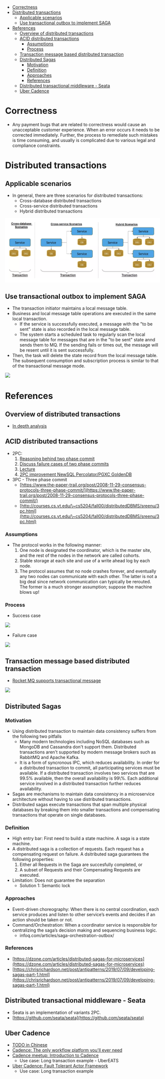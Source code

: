- [Correctness](#correctness)
- [Distributed transactions](#distributed-transactions)
  - [Applicable scenarios](#applicable-scenarios)
  - [Use transactional outbox to implement SAGA](#use-transactional-outbox-to-implement-saga)
- [References](#references)
  - [Overview of distributed transactions](#overview-of-distributed-transactions)
  - [ACID distributed transactions](#acid-distributed-transactions)
    - [Assumptions](#assumptions)
    - [Process](#process)
  - [Transaction message based distributed transaction](#transaction-message-based-distributed-transaction)
  - [Distributed Sagas](#distributed-sagas)
    - [Motivation](#motivation)
    - [Definition](#definition)
    - [Approaches](#approaches)
    - [References](#references-1)
  - [Distributed transactional middleware - Seata](#distributed-transactional-middleware---seata)
  - [Uber Cadence](#uber-cadence)


# Correctness
* Any payment bugs that are related to correctness would cause an unacceptable customer experience. When an error occurs it needs to be corrected immediately. Further, the process to remediate such mistakes is time consuming, and usually is complicated due to various legal and compliance constraints.

# Distributed transactions
## Applicable scenarios
* In general, there are three scenarios for distributed transactions:
  * Cross-database distributed transactions
  * Cross-service distributed transactions
  * Hybrid distributed transactions

![](../.gitbook/assets/distributedTransaction_scenarios.png)

## Use transactional outbox to implement SAGA

* The transaction initiator maintains a local message table.
* Business and local message table operations are executed in the same local transaction.
  * If the service is successfully executed, a message with the "to be sent" state is also recorded in the local message table.
  * The system starts a scheduled task to regularly scan the local message table for messages that are in the "to be sent" state annd sends them to MQ. If the sending fails or times out, the message will be resent until it is sent successfully.
* Then, the task will delete the state record from the local message table. The subsequent consumption and subscription process is similar to that of the transactional message mode.

![](../.gitbook/assets/microsvcs\_DistributedTransactions\_localMessageTable.png)



# References
## Overview of distributed transactions
* [In depth analysis](https://www.alibabacloud.com/blog/an-in-depth-analysis-of-distributed-transaction-solutions\_597232)

## ACID distributed transactions
* 2PC:
  1. [Reasoning behind two phase commit](https://github.com/DreamOfTheRedChamber/system-design-interviews/tree/b195bcc302b505e825a1fbccd26956fa29231553/files/princeton-2phasecommit.pdf)
  2. [Discuss failure cases of two phase commits](https://www.the-paper-trail.org/post/2008-11-27-consensus-protocols-two-phase-commit/)
  3. [Lecture](https://slideplayer.com/slide/4626345/)
  4. [2PC improvement NewSQL Percolator/PGXC GoldenDB](https://time.geekbang.org/column/article/278949)
* 3PC - Three phase commit
  * [https://www.the-paper-trail.org/post/2008-11-29-consensus-protocols-three-phase-commit/](https://www.the-paper-trail.org/post/2008-11-29-consensus-protocols-three-phase-commit/)
  * [http://courses.cs.vt.edu/\~cs5204/fall00/distributedDBMS/sreenu/3pc.html](http://courses.cs.vt.edu/\~cs5204/fall00/distributedDBMS/sreenu/3pc.html)

### Assumptions

* The protocol works in the following manner:
  1. One node is designated the coordinator, which is the master site, and the rest of the nodes in the network are called cohorts.
  2. Stable storage at each site and use of a write ahead log by each node.
  3. The protocol assumes that no node crashes forever, and eventually any two nodes can communicate with each other. The latter is not a big deal since network communication can typically be rerouted. The former is a much stronger assumption; suppose the machine blows up!

### Process
* Success case

![](../.gitbook/assets/microsvcs\_distributedtransactions\_2pc\_success.png)

* Failure case

![](../.gitbook/assets/microsvcs\_distributedtransactions\_2pc\_failure.png)

## Transaction message based distributed transaction
* [Rocket MQ supports transactional message](https://rocketmq.apache.org/rocketmq/the-design-of-transactional-message/)

![](../.gitbook/assets/microsvcs\_DistributedTransaction\_rocketMQ.png)

## Distributed Sagas
### Motivation
* Using distributed transaction to maintain data consistency suffers from the following two pitfalls
  * Many modern technologies including NoSQL databases such as MongoDB and Cassandra don't support them. Distributed transactions aren't supported by modern message brokers such as RabbitMQ and Apache Kafka.
  * It is a form of syncronous IPC, which reduces availability. In order for a distributed transaction to commit, all participating services must be available. If a distributed transaction involves two services that are 99.5% available, then the overall availability is 99\\%. Each additional service involved in a distributed transaction further reduces availability.
* Sagas are mechanisms to maintain data consistency in a microservice architecture without having to use distributed transactions.
* Distributed sagas execute transactions that span multiple physical databases by breaking them into smaller transactions and compensating transactions that operate on single databases.

### Definition

* High entry bar: First need to build a state machine. A saga is a state machine.
* A distributed saga is a collection of requests. Each request has a compensating request on failure. A dsitributed saga guarantees the following properties:
  1. Either all Requests in the Saga are succesfully completed, or
  2. A subset of Requests and their Compensating Requests are executed.
* Limitation: Does not guarantee the separation
  * Solution 1: Semantic lock

### Approaches

* Event-driven choreography: When there is no central coordination, each service produces and listen to other service’s events and decides if an action should be taken or not.
* Command/Orchestration: When a coordinator service is responsible for centralizing the saga’s decision making and sequencing business logic.
  * infoq.com/articles/saga-orchestration-outbox/

### References

* [https://dzone.com/articles/distributed-sagas-for-microservices](https://dzone.com/articles/distributed-sagas-for-microservices)
* [https://chrisrichardson.net/post/antipatterns/2019/07/09/developing-sagas-part-1.html](https://chrisrichardson.net/post/antipatterns/2019/07/09/developing-sagas-part-1.html)

## Distributed transactional middleware - Seata
* Seata is an implementation of variants 2PC.
* [https://github.com/seata/seata](https://github.com/seata/seata)

## Uber Cadence
* [TODO in Chinese](https://time.geekbang.org/course/detail/100053601-264150)
* [Cadence: The only workflow platform you'll ever need](https://www.youtube.com/watch?v=llmsBGKOuWI\&t=792s\&ab\_channel=UberEngineering)
* [Cadence meetup: Introduction to Cadence](https://www.youtube.com/watch?v=-BuIkhlc-RM\&ab\_channel=UberEngineering)
  * Use case: Long transaction example - UberEATS
* [Uber Cadence: Fault Tolerant Actor Framework](https://www.youtube.com/watch?v=qce\_AqCkFys\&ab\_channel=AICamp)
  * Use case: Long transaction example

